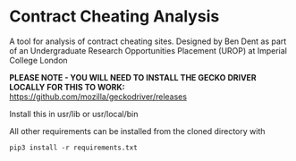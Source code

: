 # Contract Cheating Analysis
A tool for analysis of contract cheating sites. Designed by Ben Dent as part of an Undergraduate Research Opportunities Placement (UROP) at Imperial College London

**PLEASE NOTE - YOU WILL NEED TO INSTALL THE GECKO DRIVER LOCALLY FOR THIS TO WORK:**
https://github.com/mozilla/geckodriver/releases

Install this in usr/lib or usr/local/bin

All other requirements can be installed from the cloned directory with

```pip3 install -r requirements.txt```